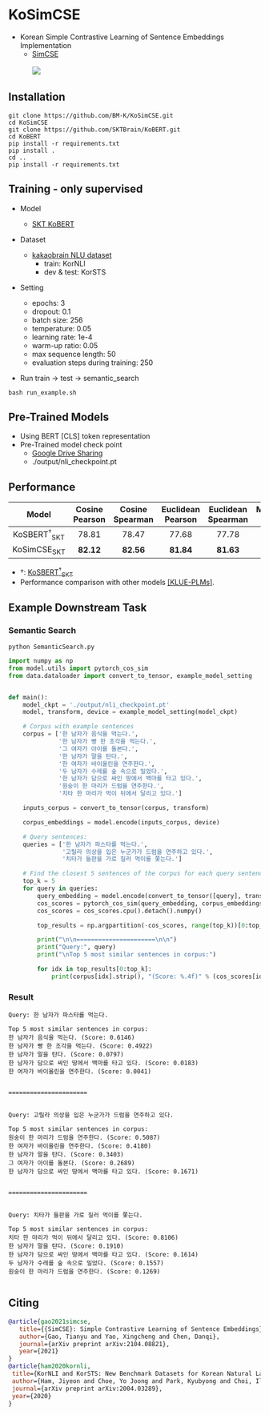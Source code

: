 # KoSimCSE
 - Korean Simple Contrastive Learning of Sentence Embeddings Implementation <br>
   - [SimCSE](https://arxiv.org/abs/2104.08821) <br> <br>
 <img src=https://user-images.githubusercontent.com/55969260/128805705-2381ad67-edc2-4070-ae36-a266122b9319.png> <br>
## Installation
```
git clone https://github.com/BM-K/KoSimCSE.git
cd KoSimCSE
git clone https://github.com/SKTBrain/KoBERT.git
cd KoBERT
pip install -r requirements.txt
pip install .
cd ..
pip install -r requirements.txt
```
## Training - only supervised
 - Model
    - [SKT KoBERT](https://github.com/SKTBrain/KoBERT)
    
 - Dataset
    - [kakaobrain NLU dataset](https://github.com/kakaobrain/KorNLUDatasets)
      - train: KorNLI
      - dev & test: KorSTS
      
 - Setting
   - epochs: 3
   - dropout: 0.1
   - batch size: 256
   - temperature: 0.05
   - learning rate: 1e-4
   - warm-up ratio: 0.05
   - max sequence length: 50
   - evaluation steps during training: 250
   
 - Run train -> test -> semantic_search
  ```
  bash run_example.sh
  ```
## Pre-Trained Models
  - Using BERT [CLS] token representation
  - Pre-Trained model check point <br>
    - [Google Drive Sharing](https://drive.google.com/drive/folders/1qiqqIucgqavAMmAn1HFJyLL9LZ2U6cbx?usp=sharing)
    - ./output/nli_checkpoint.pt

## Performance
|Model|Cosine Pearson|Cosine Spearman|Euclidean Pearson|Euclidean Spearman|Manhattan Pearson|Manhattan Spearman|Dot Pearson|Dot Spearman|
|:------------------------:|:----:|:----:|:----:|:----:|:----:|:----:|:----:|:----:|
|KoSBERT<sup>†</sup><sub>SKT</sub>|78.81|78.47|77.68|77.78|77.71|77.83|75.75|75.22|
|KoSimCSE<sub>SKT<sub>|**82.12**|**82.56**|**81.84**|**81.63**|**81.99**|**81.74**|**79.55**|**79.19**|
 - †: [KoSBERT<sup>†</sup><sub>SKT</sub>](https://github.com/BM-K/KoSentenceBERT_SKT)
 - Performance comparison with other models [[KLUE-PLMs]](https://github.com/BM-K/Sentence-Embedding-is-all-you-need#performance).
 
## Example Downstream Task
### Semantic Search
```
python SemanticSearch.py
```
```python
import numpy as np
from model.utils import pytorch_cos_sim
from data.dataloader import convert_to_tensor, example_model_setting


def main():
    model_ckpt = './output/nli_checkpoint.pt'
    model, transform, device = example_model_setting(model_ckpt)

    # Corpus with example sentences
    corpus = ['한 남자가 음식을 먹는다.',
              '한 남자가 빵 한 조각을 먹는다.',
              '그 여자가 아이를 돌본다.',
              '한 남자가 말을 탄다.',
              '한 여자가 바이올린을 연주한다.',
              '두 남자가 수레를 숲 속으로 밀었다.',
              '한 남자가 담으로 싸인 땅에서 백마를 타고 있다.',
              '원숭이 한 마리가 드럼을 연주한다.',
              '치타 한 마리가 먹이 뒤에서 달리고 있다.']

    inputs_corpus = convert_to_tensor(corpus, transform)

    corpus_embeddings = model.encode(inputs_corpus, device)

    # Query sentences:
    queries = ['한 남자가 파스타를 먹는다.',
               '고릴라 의상을 입은 누군가가 드럼을 연주하고 있다.',
               '치타가 들판을 가로 질러 먹이를 쫓는다.']

    # Find the closest 5 sentences of the corpus for each query sentence based on cosine similarity
    top_k = 5
    for query in queries:
        query_embedding = model.encode(convert_to_tensor([query], transform), device)
        cos_scores = pytorch_cos_sim(query_embedding, corpus_embeddings)[0]
        cos_scores = cos_scores.cpu().detach().numpy()

        top_results = np.argpartition(-cos_scores, range(top_k))[0:top_k]

        print("\n\n======================\n\n")
        print("Query:", query)
        print("\nTop 5 most similar sentences in corpus:")

        for idx in top_results[0:top_k]:
            print(corpus[idx].strip(), "(Score: %.4f)" % (cos_scores[idx]))
```
### Result
```
Query: 한 남자가 파스타를 먹는다.

Top 5 most similar sentences in corpus:
한 남자가 음식을 먹는다. (Score: 0.6146)
한 남자가 빵 한 조각을 먹는다. (Score: 0.4922)
한 남자가 말을 탄다. (Score: 0.0797)
한 남자가 담으로 싸인 땅에서 백마를 타고 있다. (Score: 0.0183)
한 여자가 바이올린을 연주한다. (Score: 0.0041)


======================


Query: 고릴라 의상을 입은 누군가가 드럼을 연주하고 있다.

Top 5 most similar sentences in corpus:
원숭이 한 마리가 드럼을 연주한다. (Score: 0.5087)
한 여자가 바이올린을 연주한다. (Score: 0.4180)
한 남자가 말을 탄다. (Score: 0.3403)
그 여자가 아이를 돌본다. (Score: 0.2689)
한 남자가 담으로 싸인 땅에서 백마를 타고 있다. (Score: 0.1671)


======================


Query: 치타가 들판을 가로 질러 먹이를 쫓는다.

Top 5 most similar sentences in corpus:
치타 한 마리가 먹이 뒤에서 달리고 있다. (Score: 0.8106)
한 남자가 말을 탄다. (Score: 0.1910)
한 남자가 담으로 싸인 땅에서 백마를 타고 있다. (Score: 0.1614)
두 남자가 수레를 숲 속으로 밀었다. (Score: 0.1557)
원숭이 한 마리가 드럼을 연주한다. (Score: 0.1269)


```

## Citing
```bibtex
@article{gao2021simcse,
   title={{SimCSE}: Simple Contrastive Learning of Sentence Embeddings},
   author={Gao, Tianyu and Yao, Xingcheng and Chen, Danqi},
   journal={arXiv preprint arXiv:2104.08821},
   year={2021}
}
@article{ham2020kornli,
 title={KorNLI and KorSTS: New Benchmark Datasets for Korean Natural Language Understanding},
 author={Ham, Jiyeon and Choe, Yo Joong and Park, Kyubyong and Choi, Ilji and Soh, Hyungjoon},
 journal={arXiv preprint arXiv:2004.03289},
 year={2020}
}
```
